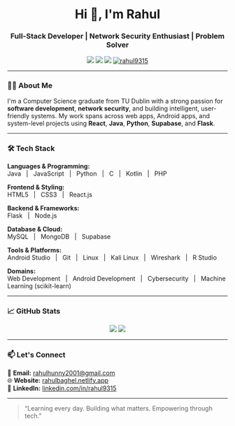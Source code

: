 <h1 align="center">Hi 👋, I'm Rahul</h1>
<h3 align="center">Full-Stack Developer | Network Security Enthusiast | Problem Solver</h3>

<p align="center">
  <a href="https://rahulbaghel.netlify.app" target="_blank"><img src="https://img.shields.io/badge/Portfolio-%23026AA7?style=for-the-badge&logo=About.me&logoColor=white" /></a>
  <a href="mailto:rahulhunny2001@gmail.com"><img src="https://img.shields.io/badge/Email-%23D14836?style=for-the-badge&logo=gmail&logoColor=white" /></a>
  <a href="https://linkedin.com/in/rahul9315" target="_blank"><img src="https://img.shields.io/badge/LinkedIn-%230077B5?style=for-the-badge&logo=linkedin&logoColor=white" /></a>
  <a href="https://github.com/Rahul9315"><img src="https://komarev.com/ghpvc/?username=rahul9315&label=Profile%20Views&color=0e75b6&style=flat" alt="rahul9315" /></a>
</p>

---

### 🧑‍💻 About Me

I'm a Computer Science graduate from TU Dublin with a strong passion for **software development**, **network security**, and building intelligent, user-friendly systems. My work spans across web apps, Android apps, and system-level projects using **React**, **Java**, **Python**, **Supabase**, and **Flask**.

---

### 🛠️ Tech Stack

**Languages & Programming:**  
Java &nbsp;&nbsp;|&nbsp;&nbsp; JavaScript &nbsp;&nbsp;|&nbsp;&nbsp; Python &nbsp;&nbsp;|&nbsp;&nbsp; C &nbsp;&nbsp;|&nbsp;&nbsp; Kotlin &nbsp;&nbsp;|&nbsp;&nbsp; PHP  

**Frontend & Styling:**  
HTML5 &nbsp;&nbsp;|&nbsp;&nbsp; CSS3 &nbsp;&nbsp;|&nbsp;&nbsp; React.js  

**Backend & Frameworks:**  
Flask &nbsp;&nbsp;|&nbsp;&nbsp; Node.js  

**Database & Cloud:**  
MySQL &nbsp;&nbsp;|&nbsp;&nbsp; MongoDB &nbsp;&nbsp;|&nbsp;&nbsp; Supabase  

**Tools & Platforms:**  
Android Studio &nbsp;&nbsp;|&nbsp;&nbsp; Git &nbsp;&nbsp;|&nbsp;&nbsp; Linux &nbsp;&nbsp;|&nbsp;&nbsp; Kali Linux &nbsp;&nbsp;|&nbsp;&nbsp; Wireshark &nbsp;&nbsp;|&nbsp;&nbsp; R Studio  

**Domains:**  
Web Development &nbsp;&nbsp;|&nbsp;&nbsp; Android Development &nbsp;&nbsp;|&nbsp;&nbsp; Cybersecurity &nbsp;&nbsp;|&nbsp;&nbsp; Machine Learning (scikit-learn)

---

### 📈 GitHub Stats

<p align="center">
  <img src="https://github-readme-stats.vercel.app/api?username=rahul9315&show_icons=true&theme=tokyonight" />
  <img src="https://github-readme-streak-stats.herokuapp.com/?user=rahul9315&theme=tokyonight" />
</p>

---

### 📫 Let's Connect

📧 **Email:** rahulhunny2001@gmail.com  
🌐 **Website:** [rahulbaghel.netlify.app](https://rahulbaghel.netlify.app)  
💼 **LinkedIn:** [linkedin.com/in/rahul9315](https://linkedin.com/in/rahul9315)

---

> “Learning every day. Building what matters. Empowering through tech.”

